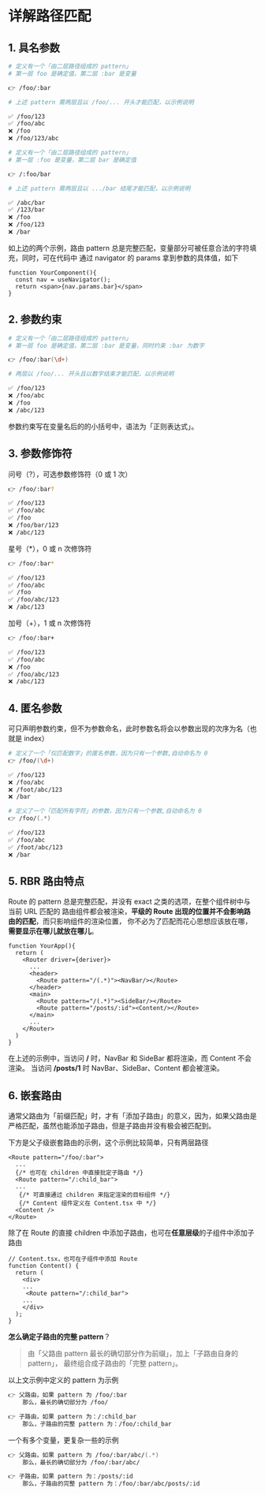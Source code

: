 # 详解路径匹配

## 1. 具名参数

```zsh
# 定义有一个「由二层路径组成的 pattern」
# 第一层 foo 是确定值，第二层 :bar 是变量

👉 /foo/:bar

# 上述 pattern 需两层且以 /foo/... 开头才能匹配，以示例说明

✅ /foo/123
✅ /foo/abc 
❌ /foo
❌ /foo/123/abc
```

```zsh
# 定义有一个「由二层路径组成的 pattern」
# 第一层 :foo 是变量，第二层 bar 是确定值

👉 /:foo/bar

# 上述 pattern 需两层且以 .../bar 结尾才能匹配，以示例说明

✅ /abc/bar
✅ /123/bar
❌ /foo
❌ /foo/123
❌ /bar
```

如上边的两个示例，路由 pattern 总是完整匹配，变量部分可被任意合法的字符填充，同时，可在代码中
通过 navigator 的 params 拿到参数的具体值，如下

```tsx
function YourComponent(){
  const nav = useNavigator();
  return <span>{nav.params.bar}</span>
} 
```

## 2. 参数约束

```zsh
# 定义有一个「由二层路径组成的 pattern」
# 第一层 foo 是确定值，第二层 :bar 是变量，同时约束 :bar 为数字

👉 /foo/:bar(\d+)

# 两层以 /foo/... 开头且以数字结束才能匹配，以示例说明

✅ /foo/123
❌ /foo/abc 
❌ /foo
❌ /abc/123
```

参数约束写在变量名后的的小括号中，语法为「正则表达式」。

## 3. 参数修饰符

问号（?），可选参数修饰符（0 或 1 次）

```zsh
👉 /foo/:bar?

✅ /foo/123
✅ /foo/abc 
✅ /foo
❌ /foo/bar/123
❌ /abc/123
```

星号（*），0 或 n 次修饰符

```zsh
👉 /foo/:bar*

✅ /foo/123
✅ /foo/abc 
✅ /foo
✅ /foo/abc/123
❌ /abc/123
```

加号（+），1 或 n 次修饰符

```zsh
👉 /foo/:bar+

✅ /foo/123
✅ /foo/abc 
❌ /foo
✅ /foo/abc/123
❌ /abc/123
```

## 4. 匿名参数

可只声明参数约束，但不为参数命名，此时参数名将会以参数出现的次序为名（也就是 index）

```zsh
# 定义了一个「仅匹配数字」的匿名参数，因为只有一个参数,自动命名为 0
👉 /foo/(\d+)

✅ /foo/123
❌ /foo/abc 
❌ /foot/abc/123
❌ /bar
```

```zsh
# 定义了一个「匹配所有字符」的参数，因为只有一个参数,自动命名为 0
👉 /foo/(.*)

✅ /foo/123
✅ /foo/abc 
✅ /foot/abc/123
❌ /bar
```

## 5. RBR 路由特点

Route 的 pattern 总是完整匹配，并没有 exact 之类的选项，在整个组件树中与当前 URL 匹配的
路由组件都会被渲染，**平级的 Route 出现的位置并不会影响路由的匹配**，而只影响组件的渲染位置，
你不必为了匹配而花心思想应该放在哪，**需要显示在哪儿就放在哪儿**。

```tsx
function YourApp(){
  return (
    <Router driver={deriver}>
      ...
      <header>
        <Route pattern="/(.*)"><NavBar/></Route>
      </header>
      <main>
        <Route pattern="/(.*)"><SideBar/></Route>
        <Route pattern="/posts/:id"><Content/></Route>
      </main>
      ...
    </Router>
  )
}
```

在上述的示例中，当访问 **/** 时，NavBar 和 SideBar 都将渲染，而 Content 不会渲染。
当访问 **/posts/1** 时 NavBar、SideBar、Content 都会被渲染。

## 6. 嵌套路由

通常父路由为「前缀匹配」时，才有「添加子路由」的意义，因为，如果父路由是严格匹配，虽然也能添加子路由，但是子路由并没有极会被匹配到。

下方是父子级嵌套路由的示例，这个示例比较简单，只有两层路径

```tsx
<Route pattern="/foo/:bar">
  ...
  {/* 也可在 children 中直接批定子路由 */}
  <Route pattern="/:child_bar">
  ...
   {/* 可直接通过 children 来指定渲染的目标组件 */}
   {/* Content 组件定义在 Content.tsx 中 */}
  <Content />  
</Route>
```

除了在 Route 的直接 children 中添加子路由，也可在**任意层级**的子组件中添加子路由

```tsx
// Content.tsx，也可在子组件中添加 Route
function Content() {
  return (
    <div>
    ...
     <Route pattern="/:child_bar">
    ...
    </div>
  );
}
```

**怎么确定子路由的完整 pattern**？

> 由「父路由 pattern 最长的确切部分作为前缀」，加上「子路由自身的 pattern」， 最终组合成子路由的「完整 pattern」。

以上文示例中定义的 pattern 为示例

```zsh
👉 父路由，如果 pattern 为 /foo/:bar
    那么，最长的确切部分为 /foo/

👉 子路由，如果 pattern 为：/:child_bar
    那么，子路由的完整 pattern 为：/foo/:child_bar
```

一个有多个变量，更复杂一些的示例

```zsh
👉 父路由，如果 pattern 为 /foo/:bar/abc/(.*)
    那么，最长的确切部分为 /foo/:bar/abc/

👉 子路由，如果 pattern 为：/posts/:id
    那么，子路由的完整 pattern 为：/foo/:bar/abc/posts/:id
```

